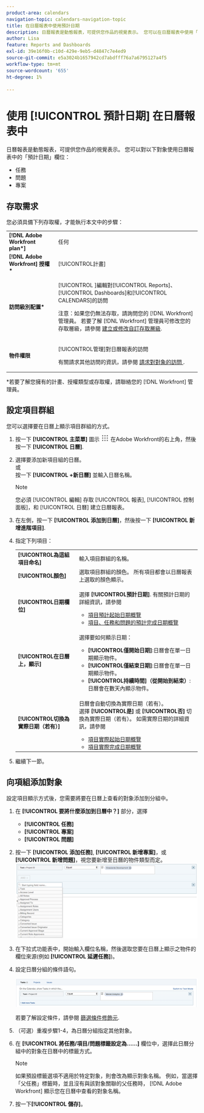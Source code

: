 ```yaml
---
product-area: calendars
navigation-topic: calendars-navigation-topic
title: 在日曆報表中使用預計日期
description: 日曆報表是動態報表，可提供您作品的視覺表示。 您可以在日曆報表中使用「預計日期」欄位來處理任務、問題和項目。
author: Lisa
feature: Reports and Dashboards
exl-id: 39e16f0b-c10d-429e-9eb5-d4847c7e4ed9
source-git-commit: e5a3024b1657942cd7abdfff76a7a6795127a4f5
workflow-type: tm+mt
source-wordcount: '655'
ht-degree: 1%

---
```


# 使用 [!UICONTROL 預計日期] 在日曆報表中

日曆報表是動態報表，可提供您作品的視覺表示。 您可以對以下對象使用日曆報表中的「預計日期」欄位：

* 任務
* 問題
* 專案

## 存取需求

您必須具備下列存取權，才能執行本文中的步驟：

<table style="table-layout:auto"> 
 <col> 
 </col> 
 <col> 
 </col> 
 <tbody> 
  <tr> 
   <td role="rowheader"><strong>[!DNL Adobe Workfront plan*]</strong></td> 
   <td> <p>任何</p> </td> 
  </tr> 
  <tr> 
   <td role="rowheader"><strong>[!DNL Adobe Workfront] 授權*</strong></td> 
   <td> <p>[!UICONTROL計畫] </p> </td> 
  </tr> 
  <tr> 
   <td role="rowheader"><strong>訪問級別配置*</strong></td> 
   <td> <p>[!UICONTROL ]編輯對[!UICONTROL Reports]、[!UICONTROL Dashboards]和[!UICONTROL CALENDARS]的訪問</p> <p>注意：如果您仍無法存取，請詢問您的 [!DNL Workfront] 管理員。 若要了解 [!DNL Workfront] 管理員可修改您的存取層級，請參閱 <a href="../../../administration-and-setup/add-users/configure-and-grant-access/create-modify-access-levels.md" class="MCXref xref">建立或修改自訂存取層級</a>.</p> </td> 
  </tr> 
  <tr> 
   <td role="rowheader"><strong>物件權限</strong></td> 
   <td> <p>[!UICONTROL管理]對日曆報表的訪問</p> <p>有關請求其他訪問的資訊，請參閱 <a href="../../../workfront-basics/grant-and-request-access-to-objects/request-access.md" class="MCXref xref">請求對對象的訪問 </a>.</p> </td> 
  </tr> 
 </tbody> 
</table>

&#42;若要了解您擁有的計畫、授權類型或存取權，請聯絡您的 [!DNL Workfront] 管理員。

## 設定項目群組

您可以選擇要在日曆上顯示項目群組的方式。

1. 按一下 **[!UICONTROL 主菜單]** 圖示 ![](assets/main-menu-icon.png) 在Adobe Workfront的右上角，然後按一下 **[!UICONTROL 日曆]**.

1. 選擇要添加新項目組的日曆。\
   或\
   按一下 **[!UICONTROL +新日曆]** 並輸入日曆名稱。

   >[!NOTE]
   >
   >您必須 [!UICONTROL 編輯] 存取 [!UICONTROL 報表], [!UICONTROL 控制面板]，和 [!UICONTROL 日曆] 建立日曆報表。

1. 在左側，按一下 **[!UICONTROL 添加到日曆]**，然後按一下 **[!UICONTROL 新增進階項目]**.

1. 指定下列項目：

   <table style="table-layout:auto">
    <col>
    <col>
    <tbody>
     <tr>
      <td role="rowheader"><strong>[!UICONTROL為這組項目命名]</strong></td>
      <td>輸入項目群組的名稱。</td>
     </tr>
     <tr>
      <td role="rowheader"><strong>[!UICONTROL顏色]</strong></td>
      <td>選取項目群組的顏色。 所有項目都會以日曆報表上選取的顏色顯示。</td>
     </tr>
     <tr>
      <td role="rowheader"><strong>[!UICONTROL日期欄位]</strong></td>
      <td><p>選擇 <strong>[!UICONTROL預計日期]</strong>. 有關預計日期的詳細資訊，請參閱 </p>
       <ul>
        <li><a href="../../../manage-work/projects/planning-a-project/project-projected-start-date.md" class="MCXref xref">項目預計起始日期概覽</a></li>
        <li><a href="../../../manage-work/projects/planning-a-project/project-projected-completion-date.md" class="MCXref xref">項目、任務和問題的預計完成日期概覽</a><br></li>
       </ul></td>
     </tr>
     <tr>
      <td role="rowheader"><strong>[!UICONTROL在日曆上，顯示]</strong></td>
      <td><p>選擇要如何顯示日期：</p>
       <ul>
        <li><strong>[!UICONTROL僅開始日期]</strong>:日曆會在單一日期顯示物件。</li>
        <li><strong>[!UICONTROL僅結束日期]</strong>:日曆會在單一日期顯示物件。</li>
        <li><strong>[!UICONTROL持續時間]（從開始到結束）</strong>:日曆會在數天內顯示物件。</li>
       </ul></td>
     </tr>
     <tr data-mc-conditions="">
      <td role="rowheader"><strong>[!UICONTROL切換為實際日期（若有）]</strong></td>
      <td><p>日曆會自動切換為實際日期（若有）。 <br>選擇 <strong>[!UICONTROL是]</strong> 或 <strong>[!UICONTROL否]</strong> 切換為實際日期（若有）。 如需實際日期的詳細資訊，請參閱</p>
       <ul>
        <li><a href="../../../manage-work/projects/planning-a-project/project-actual-start-date.md" class="MCXref xref">項目實際起始日期概覽 </a></li>
        <li><a href="../../../manage-work/projects/planning-a-project/project-actual-completion-date.md" class="MCXref xref">項目實際完成日期概覽 </a></li>
       </ul></td>
     </tr>
    </tbody>
   </table>

1. 繼續下一節。

## 向項組添加對象

設定項目顯示方式後，您需要將要在日曆上查看的對象添加到分組中。

1. 在 **[!UICONTROL 要將什麼添加到日曆中？]** 部分，選擇

   * **[!UICONTROL 任務]**
   * **[!UICONTROL 專案]**
   * **[!UICONTROL 問題]**

1. 按一下 **[!UICONTROL 添加任務]**, **[!UICONTROL 新增專案]**，或 **[!UICONTROL 新增問題]**，視您要新增至日曆的物件類型而定。\
   ![為日曆選擇對象](assets/field-name.png)

1. 在下拉式功能表中，開始輸入欄位名稱，然後選取您要在日曆上顯示之物件的欄位來源(例如 **[!UICONTROL 延遲任務]**)。
1. 設定日曆分組的條件語句。

   ![條件陳述式](assets/condition-statement-calendar.png)

   若要了解設定條件，請參閱 [篩選條件修飾元](../../../reports-and-dashboards/reports/reporting-elements/filter-condition-modifiers.md).

1. （可選）重複步驟1-4，為日曆分組指定其他對象。
1. 在 **[!UICONTROL 將任務/項目/問題標籤設定為……]** 欄位中，選擇此日曆分組中的對象在日曆中的標籤方式。

   >[!NOTE]
   >
   >如果預設標籤選項不適用於特定對象，則會改為顯示對象名稱。 例如，當選擇「父任務」標籤時，並且沒有與該對象關聯的父任務時， [!DNL Adobe Workfront] 顯示您在日曆中查看的對象名稱。

1. 按一下&#x200B;**[!UICONTROL 儲存]**。
